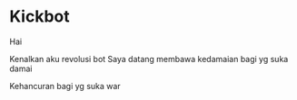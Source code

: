 # Kickbot

Hai 

Kenalkan aku revolusi bot
Saya datang membawa kedamaian bagi yg suka damai

Kehancuran bagi yg suka war

